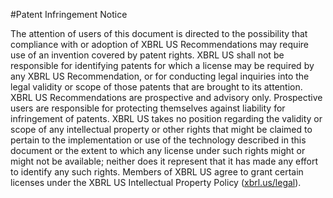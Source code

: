 #Patent Infringement Notice

The attention of users of this document is directed to the possibility that compliance with or adoption of XBRL US Recommendations may require use of an invention covered by patent rights. XBRL US shall not be responsible for identifying patents for which a license may be required by any XBRL US Recommendation, or for conducting legal inquiries into the legal validity or scope of those patents that are brought to its attention. XBRL US Recommendations are prospective and advisory only. Prospective users are responsible for protecting themselves against liability for infringement of patents. XBRL US takes no position regarding the validity or scope of any intellectual property or other rights that might be claimed to pertain to the implementation or use of the technology described in this document or the extent to which any license under such rights might or might not be available; neither does it represent that it has made any effort to identify any such rights. Members of XBRL US agree to grant certain licenses under the XBRL US Intellectual Property Policy ([xbrl.us/legal](http://xbrl.us/legal)).

